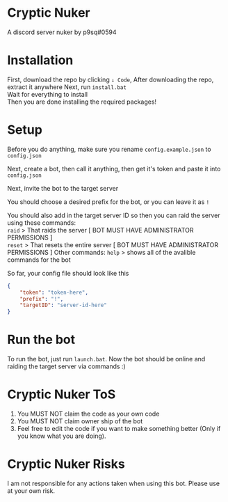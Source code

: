 # Cryptic Nuker
A discord server nuker by p9sq#0594

# Installation
First, download the repo by clicking `↓ Code`,
After downloading the repo, extract it anywhere
Next, run `install.bat`\
Wait for everything to install\
Then you are done installing the required packages!

# Setup
Before you do anything, make sure you rename `config.example.json` to `config.json`

Next, create a bot, then call it anything, then get it's token and paste it into `config.json`

Next, invite the bot to the target server

You should choose a desired prefix for the bot, or you can leave it as `!`

You should also add in the target server ID so then you can raid the server using these commands:\
`raid` > That raids the server [ BOT MUST HAVE ADMINISTRATOR PERMISSIONS ]\
`reset` > That resets the entire server [ BOT MUST HAVE ADMINISTRATOR PERMISSIONS ]
Other commands:
`help` > shows all of the avalible commands for the bot

So far, your config file should look like this
```json
{
    "token": "token-here",
    "prefix": "!",
    "targetID": "server-id-here"
}
```

# Run the bot
To run the bot, just run `launch.bat`. Now the bot should be online and raiding the target server via commands :)

# Cryptic Nuker ToS

1. You MUST NOT claim the code as your own code
2. You MUST NOT claim owner ship of the bot
3. Feel free to edit the code if you want to make something better (Only if you know what you are doing).

# Cryptic Nuker Risks

I am not responsible for any actions taken when using this bot. Please use at your own risk.